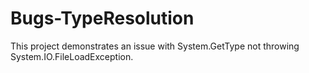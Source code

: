 # Bugs-TypeResolution
This project demonstrates an issue with System.GetType not throwing System.IO.FileLoadException.
